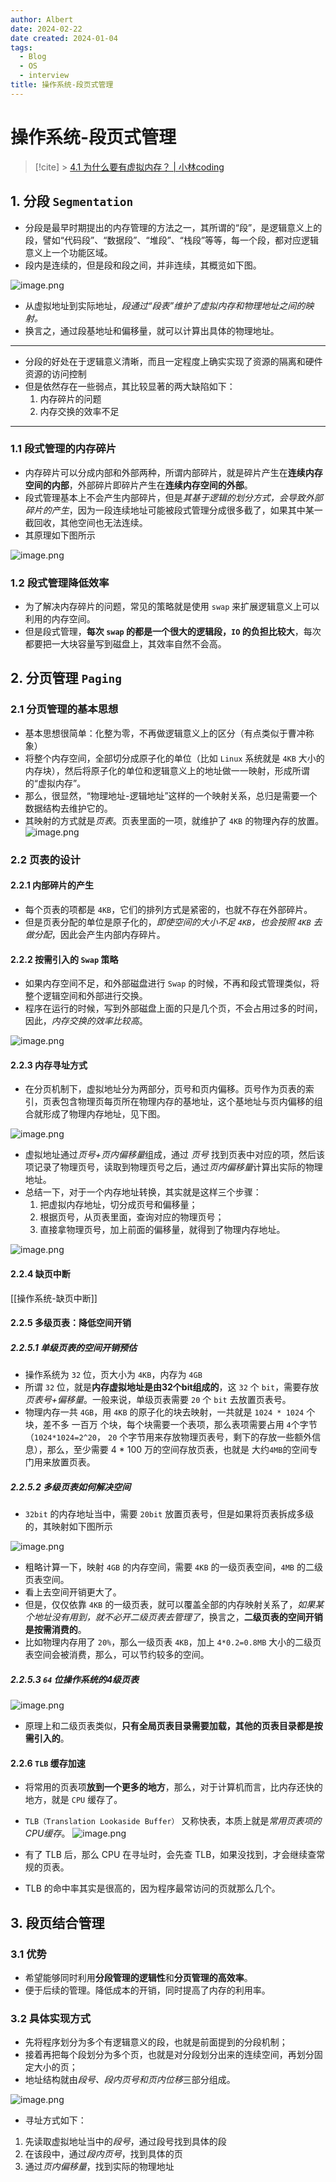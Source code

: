 ```yaml
---
author: Albert
date: 2024-02-22
date created: 2024-01-04
tags:
  - Blog
  - OS
  - interview
title: 操作系统-段页式管理
---
```


# 操作系统-段页式管理

> [!cite] > [4.1 为什么要有虚拟内存？ | 小林coding](https://xiaolincoding.com/os/3_memory/vmem.html#%E5%86%85%E5%AD%98%E5%88%86%E9%A1%B5)

## 1. 分段 `Segmentation`

- 分段是最早时期提出的内存管理的方法之一，其所谓的“段”，是逻辑意义上的段，譬如“代码段”、“数据段”、“堆段”、“栈段”等等，每一个段，都对应逻辑意义上一个功能区域。
- 段内是连续的，但是段和段之间，并非连续，其概览如下图。

![image.png](https://img-20221128.oss-cn-shanghai.aliyuncs.com/img-2023-05/20240104152209.png)

- 从虚拟地址到实际地址，_段通过“段表”维护了虚拟内存和物理地址之间的映射。_
- 换言之，通过段基地址和偏移量，就可以计算出具体的物理地址。

---

- 分段的好处在于逻辑意义清晰，而且一定程度上确实实现了资源的隔离和硬件资源的访问控制
- 但是依然存在一些弱点，其比较显著的两大缺陷如下：
  1. 内存碎片的问题
  2. 内存交换的效率不足

---

### 1.1 段式管理的内存碎片

- 内存碎片可以分成内部和外部两种，所谓内部碎片，就是碎片产生在**连续内存空间的内部**，外部碎片即碎片产生在**连续内存空间的外部**。
- 段式管理基本上不会产生内部碎片，但是*其基于逻辑的划分方式，会导致外部碎片的产生*，因为一段连续地址可能被段式管理分成很多截了，如果其中某一截回收，其他空间也无法连续。
- 其原理如下图所示

![image.png](https://img-20221128.oss-cn-shanghai.aliyuncs.com/img-2023-05/20240110164204.png)

### 1.2 段式管理降低效率

- 为了解决内存碎片的问题，常见的策略就是使用 `swap` 来扩展逻辑意义上可以利用的内存空间。
- 但是段式管理，**每次 `swap` 的都是一个很大的逻辑段，`IO` 的负担比较大**，每次都要把一大块容量写到磁盘上，其效率自然不会高。

## 2. 分页管理 `Paging`

### 2.1 分页管理的基本思想

- 基本思想很简单：化整为零，不再做逻辑意义上的区分（有点类似于曹冲称象）
- 将整个内存空间，全部切分成原子化的单位（比如 `Linux` 系统就是 `4KB` 大小的内存块），然后将原子化的单位和逻辑意义上的地址做一一映射，形成所谓的“虚拟内存”。
- 那么，很显然，“物理地址-逻辑地址”这样的一个映射关系，总归是需要一个数据结构去维护它的。
- 其映射的方式就是*页表*。页表里面的一项，就维护了 `4KB` 的物理內存的放置。
  ![image.png](https://img-20221128.oss-cn-shanghai.aliyuncs.com/img-2023-05/20240110165025.png)

### 2.2 页表的设计

#### 2.2.1 内部碎片的产生

- 每个页表的项都是 `4KB`，它们的排列方式是紧密的，也就不存在外部碎片。
- 但是页表分配的单位是原子化的，_即使空间的大小不足 `4KB`，也会按照 `4KB` 去做分配_，因此会产生内部内存碎片。

#### 2.2.2 按需引入的 `Swap` 策略

- 如果内存空间不足，和外部磁盘进行 `Swap` 的时候，不再和段式管理类似，将整个逻辑空间和外部进行交换。
- 程序在运行的时候，写到外部磁盘上面的只是几个页，不会占用过多的时间，因此，_内存交换的效率比较高_。

![image.png](https://img-20221128.oss-cn-shanghai.aliyuncs.com/img-2023-05/20240110170301.png)

#### 2.2.3 内存寻址方式

- 在分页机制下，虚拟地址分为两部分，页号和页内偏移。页号作为页表的索引，页表包含物理页每页所在物理内存的基地址，这个基地址与页内偏移的组合就形成了物理内存地址，见下图。

![image.png](https://img-20221128.oss-cn-shanghai.aliyuncs.com/img-2023-05/20240110170612.png)

- 虚拟地址通过*页号+页内偏移量*组成，通过 _页号_ 找到页表中对应的项，然后该项记录了物理页号，读取到物理页号之后，通过*页内偏移量*计算出实际的物理地址。
- 总结一下，对于一个内存地址转换，其实就是这样三个步骤：
  1. 把虚拟内存地址，切分成页号和偏移量；
  2. 根据页号，从页表里面，查询对应的物理页号；
  3. 直接拿物理页号，加上前面的偏移量，就得到了物理内存地址。

![image.png](https://img-20221128.oss-cn-shanghai.aliyuncs.com/img-2023-05/20240110170749.png)

#### 2.2.4 缺页中断

[[操作系统-缺页中断]]

#### 2.2.5 多级页表：降低空间开销

##### 2.2.5.1 单级页表的空间开销预估

- 操作系统为 `32` 位，页大小为 `4KB`，内存为 `4GB`
- 所谓 `32` 位，就是**内存虚拟地址是由32个bit组成的**，这 `32` 个 `bit`，需要存放*页表号+偏移量*。一般来说，单级页表需要 `20` 个 `bit` 去放置页表号。
- 物理内存一共 `4GB`，用 `4KB` 的原子化的块去映射，一共就是 `1024 * 1024` 个块，差不多 一百万 个块，每个块需要一个表项，那么表项需要占用 `4`个字节（`1024*1024=2^20`， `20` 个字节用来存放物理页表号，剩下的存放一些额外信息），那么，至少需要 4 \* 100 万的空间存放页表，也就是 大约`4MB`的空间专门用来放置页表。

##### 2.2.5.2 多级页表如何解决空间

- `32bit` 的内存地址当中，需要 `20bit` 放置页表号，但是如果将页表拆成多级的，其映射如下图所示

![image.png](https://img-20221128.oss-cn-shanghai.aliyuncs.com/img-2023-05/20240110172144.png)

- 粗略计算一下，映射 `4GB` 的内存空间，需要 `4KB` 的一级页表空间，`4MB` 的二级页表空间。
- 看上去空间开销更大了。
- 但是，仅仅依靠 `4KB` 的一级页表，就可以覆盖全部的内存映射关系了，_如果某个地址没有用到，就不必开二级页表去管理了_，换言之，**二级页表的空间开销是按需消费的**。
- 比如物理内存用了 `20%`，那么一级页表 `4KB`，加上 `4*0.2=0.8MB` 大小的二级页表空间会被消费，那么，可以节约较多的空间。

##### 2.2.5.3 `64` 位操作系统的4级页表

![image.png](https://img-20221128.oss-cn-shanghai.aliyuncs.com/img-2023-05/20240110172527.png)

- 原理上和二级页表类似，**只有全局页表目录需要加载，其他的页表目录都是按需引入的**。

#### 2.2.6 `TLB` 缓存加速

- 将常用的页表项**放到一个更多的地方**，那么，对于计算机而言，比内存还快的地方，就是 `CPU` 缓存了。
- `TLB（Translation Lookaside Buffer）` 又称快表，本质上就是*常用页表项的 CPU缓存*。
  ![image.png](https://img-20221128.oss-cn-shanghai.aliyuncs.com/img-2023-05/20240110173002.png)

- 有了 TLB 后，那么 CPU 在寻址时，会先查 TLB，如果没找到，才会继续查常规的页表。
- TLB 的命中率其实是很高的，因为程序最常访问的页就那么几个。

## 3. 段页结合管理

### 3.1 优势

- 希望能够同时利用**分段管理的逻辑性**和**分页管理的高效率**。
- 便于后续的管理。降低成本的开销，同时提高了内存的利用率。

### 3.2 具体实现方式

- 先将程序划分为多个有逻辑意义的段，也就是前面提到的分段机制；
- 接着再把每个段划分为多个页，也就是对分段划分出来的连续空间，再划分固定大小的页；
- 地址结构就由*段号、段内页号和页内位移*三部分组成。

![image.png](https://img-20221128.oss-cn-shanghai.aliyuncs.com/img-2023-05/20240110173223.png)

- 寻址方式如下：

1. 先读取虚拟地址当中的*段号*，通过段号找到具体的段
2. 在该段中，通过*段内页号*，找到具体的页
3. 通过*页内偏移量*，找到实际的物理地址
